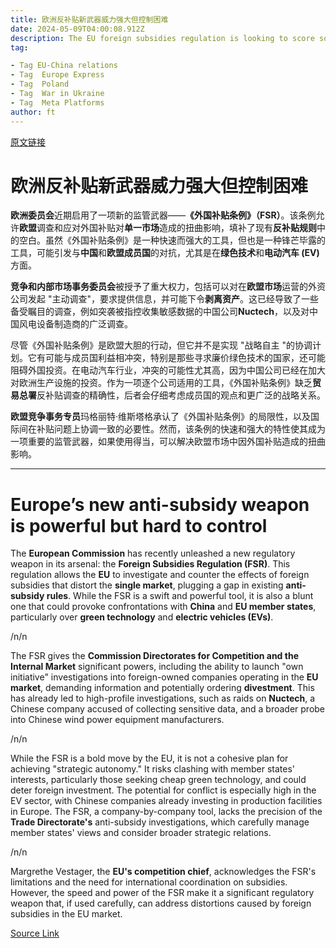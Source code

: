 ```yaml
---
title: 欧洲反补贴新武器威力强大但控制困难
date: 2024-05-09T04:00:08.912Z
description: The EU foreign subsidies regulation is looking to score some notable hits
tag: 

- Tag EU-China relations
- Tag  Europe Express
- Tag  Poland
- Tag  War in Ukraine
- Tag  Meta Platforms
author: ft
---
```


[原文链接](https://ft.com/content/db880189-6556-427d-9c80-b4af3c8917d2)

# 欧洲反补贴新武器威力强大但控制困难

**欧洲委员会**近期启用了一项新的监管武器——**《外国补贴条例》（FSR）**。该条例允许**欧盟**调查和应对外国补贴对**单一市场**造成的扭曲影响，填补了现有**反补贴规则**中的空白。虽然《外国补贴条例》是一种快速而强大的工具，但也是一种锋芒毕露的工具，可能引发与**中国**和**欧盟成员国**的对抗，尤其是在**绿色技术**和**电动汽车 (EV)** 方面。 

**竞争和内部市场事务委员会**被授予了重大权力，包括可以对在**欧盟市场**运营的外资公司发起 "主动调查"，要求提供信息，并可能下令**剥离资产**。这已经导致了一些备受瞩目的调查，例如突袭被指控收集敏感数据的中国公司**Nuctech**，以及对中国风电设备制造商的广泛调查。 

尽管《外国补贴条例》是欧盟大胆的行动，但它并不是实现 "战略自主 "的协调计划。它有可能与成员国利益相冲突，特别是那些寻求廉价绿色技术的国家，还可能阻碍外国投资。在电动汽车行业，冲突的可能性尤其高，因为中国公司已经在加大对欧洲生产设施的投资。作为一项逐个公司适用的工具，《外国补贴条例》缺乏**贸易总署**反补贴调查的精确性，后者会仔细考虑成员国的观点和更广泛的战略关系。

**欧盟竞争事务专员**玛格丽特·维斯塔格承认了《外国补贴条例》的局限性，以及国际间在补贴问题上协调一致的必要性。然而，该条例的快速和强大的特性使其成为一项重要的监管武器，如果使用得当，可以解决欧盟市场中因外国补贴造成的扭曲影响。

---

# Europe’s new anti-subsidy weapon is powerful but hard to control

The **European Commission** has recently unleashed a new regulatory weapon in its arsenal: the **Foreign Subsidies Regulation (FSR)**. This regulation allows the **EU** to investigate and counter the effects of foreign subsidies that distort the **single market**, plugging a gap in existing **anti-subsidy rules**. While the FSR is a swift and powerful tool, it is also a blunt one that could provoke confrontations with **China** and **EU member states**, particularly over **green technology** and **electric vehicles (EVs)**. 

/n/n

The FSR gives the **Commission Directorates for Competition and the Internal Market** significant powers, including the ability to launch "own initiative" investigations into foreign-owned companies operating in the **EU market**, demanding information and potentially ordering **divestment**. This has already led to high-profile investigations, such as raids on **Nuctech**, a Chinese company accused of collecting sensitive data, and a broader probe into Chinese wind power equipment manufacturers. 

/n/n

While the FSR is a bold move by the EU, it is not a cohesive plan for achieving "strategic autonomy." It risks clashing with member states' interests, particularly those seeking cheap green technology, and could deter foreign investment. The potential for conflict is especially high in the EV sector, with Chinese companies already investing in production facilities in Europe. The FSR, a company-by-company tool, lacks the precision of the **Trade Directorate's** anti-subsidy investigations, which carefully manage member states' views and consider broader strategic relations. 

/n/n

Margrethe Vestager, the **EU's competition chief**, acknowledges the FSR's limitations and the need for international coordination on subsidies. However, the speed and power of the FSR make it a significant regulatory weapon that, if used carefully, can address distortions caused by foreign subsidies in the EU market.

[Source Link](https://ft.com/content/db880189-6556-427d-9c80-b4af3c8917d2)

